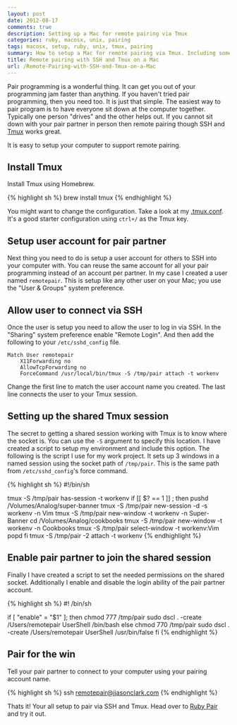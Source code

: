 ```yaml
---
layout: post
date: 2012-08-17
comments: true
description: Setting up a Mac for remote pairing via Tmux
categories: ruby, macosx, unix, pairing
tags: macosx, setup, ruby, unix, tmux, pairing
summary: How to setup a Mac for remote pairing via Tmux. Including some scripts to help automate the process.
title: Remote pairing with SSH and Tmux on a Mac
url: /Remote-Pairing-with-SSH-and-Tmux-on-a-Mac
---
```


Pair programming is a wonderful thing. It can get you out of your programming jam faster than anything. If you haven't tried pair programming, then you need too. It is just that simple. The easiest way to pair program is to have everyone sit down at the computer together. Typically one person "drives" and the other helps out. If you cannot sit down with your pair partner in person then remote pairing though SSH and [Tmux][2] works great.

It is easy to setup your computer to support remote pairing.

## Install Tmux
Install Tmux using Homebrew.

{% highlight sh %}
brew install tmux
{% endhighlight %}

You might want to change the configuration. Take a look at my [.tmux.conf][1]. It's a good starter configuration using `ctrl+/` as the Tmux key.

## Setup user account for pair partner
Next thing you need to do is setup a user account for others to SSH into your computer with. You can reuse the same account for all your pair programming instead of an account per partner. In my case I created a user named `remotepair`. This is setup like any other user on your Mac; you use the "User & Groups" system preference.

## Allow user to connect via SSH
Once the user is setup you need to allow the user to log in via SSH. In the "Sharing" system preference enable "Remote Login". And then add the following to your `/etc/sshd_config` file.

    Match User remotepair
        X11Forwarding no
        AllowTcpForwarding no
        ForceCommand /usr/local/bin/tmux -S /tmp/pair attach -t workenv

Change the first line to match the user account name you created. The last line connects the user to your Tmux session.

## Setting up the shared Tmux session
The secret to getting a shared session working with Tmux is to know where the socket is. You can use the `-S` argument to specify this location. I have created a script to setup my environment and include this option. The following is the script I use for my work project. It sets up 3 windows in a named session using the socket path of `/tmp/pair`. This is the same path from `/etc/sshd_config`'s force command.

{% highlight sh %}
#!/bin/sh

tmux -S /tmp/pair has-session -t workenv
if [[ $? == 1 ]] ; then
    pushd /Volumes/Analog/super-banner
    tmux -S /tmp/pair new-session -d -s workenv -n Vim
    tmux -S /tmp/pair new-window -t workenv -n Super-Banner
    cd /Volumes/Analog/cookbooks
    tmux -S /tmp/pair new-window -t workenv -n Cookbooks
    tmux -S /tmp/pair select-window -t workenv:Vim
    popd
fi
tmux -S /tmp/pair -2 attach -t workenv
{% endhighlight %}

## Enable pair partner to join the shared session
Finally I have created a script to set the needed permissions on the shared socket. Additionally I enable and disable the login ability of the pair partner account.

{% highlight sh %}
#! /bin/sh

if [ "enable" = "$1" ]; then
    chmod 777 /tmp/pair
    sudo dscl . -create /Users/remotepair UserShell /bin/bash
else
    chmod 770 /tmp/pair
    sudo dscl . -create /Users/remotepair UserShell /usr/bin/false
fi
{% endhighlight %}

## Pair for the win
Tell your pair partner to connect to your computer using your pairing account name.

{% highlight sh %}
ssh remotepair@jjasonclark.com
{% endhighlight %}

Thats it! Your all setup to pair via SSH and Tmux. Head over to [Ruby Pair][3] and try it out.

[1]: /assets/tmux.conf.txt
[2]: http://tmux.sourceforge.net/
[3]: http://rubypair.com/
